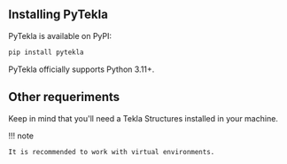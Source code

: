 
## Installing PyTekla

PyTekla is available on PyPI:

```bash
pip install pytekla
```

PyTekla officially supports Python 3.11+.


## Other requeriments

Keep in mind that you'll need a Tekla Structures installed in your machine.

!!! note

    It is recommended to work with virtual environments.
